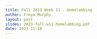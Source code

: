 ```yaml
---
title: Fall 2023 Week 11 - Homelabbing
author: Freya Murphy
layout: post
slides: 2023-fall-w11-homelabbing.pdf
date: 2023-11-10
---
```



